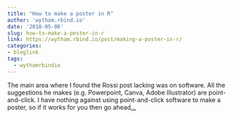 ```yaml
---
title: "How to make a poster in R"
author: 'wytham.rbind.io'
date: '2018-05-06'
slug: how-to-make-a-poster-in-r
link: https://wytham.rbind.io/post/making-a-poster-in-r/
categories:
- bloglink
tags:
  - wythamrbindio
---
```


The main area where I found the Rossi post lacking was on software. All the suggestions he makes (e.g. Powerpoint, Canva, Adobe Illustrator) are point-and-click. I have nothing against using point-and-click software to make a poster, so if it works for you then go ahead[... <i class="fas fa-external-link-alt"></i>](https://wytham.rbind.io/post/making-a-poster-in-r/)

